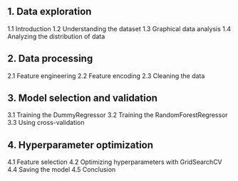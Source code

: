 ## 1. Data exploration
1.1 Introduction
1.2 Understanding the dataset
1.3 Graphical data analysis
1.4 Analyzing the distribution of data

## 2. Data processing
2.1 Feature engineering
2.2 Feature encoding
2.3 Cleaning the data

## 3. Model selection and validation
3.1 Training the DummyRegressor
3.2 Training the RandomForestRegressor
3.3 Using cross-validation

## 4. Hyperparameter optimization
4.1 Feature selection
4.2 Optimizing hyperparameters with GridSearchCV
4.4 Saving the model
4.5 Conclusion
